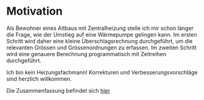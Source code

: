 # Motivation
Als Bewohner eines Altbaus mit Zentralheizung stelle ich mir schon länger die Frage, wie der Umstieg auf eine Wärmepumpe gelingen kann. Im ersten Schritt wird daher eine kleine Überschlagsrechnung durchgeführt, um die relevanten Grössen und Grössenordnungen zu erfassen. Im zweiten Schritt wird eine genauere Berechnung programmatisch mit Zeitreihen durchgeführt.

Ich bin kein Heizungsfachmann! Korrekturen und Verbesserungsvorschläge sind herzlich willkommen.

Die Zusammenfassung befindet sich [hier](https://matthiasarno.github.io/heizungsgesetz/)